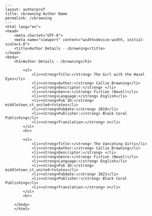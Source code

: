 
    ---
    layout: authorprof
    title: cbrowning'Author Name 
    permalink: /cbrowning
    ---
    <html lang="en">
    <head>
        <meta charset="UTF-8">
        <meta name="viewport" content="width=device-width, initial-scale=1.0">
        <title>Author Details - cbrowning</title>
    </head>
    <body>
        <h1>Author Details - cbrowning</h1>
        
            <ul>
                <li><strong>Title:</strong> The Girl with the Hazel Eyes</li>
                <li><strong>Author:</strong> Callie Browning</li>
                <li><strong>Descriptor:</strong> </li>
                <li><strong>Genre:</strong> Fiction (Novel)</li>
                <li><strong>Language:</strong> English</li>
                <li><strong>Pub ID:</strong> middletown_ct_united¬†states</li>
                <li><strong>Pubdate:</strong> 2019</li>
                <li><strong>Publisher:</strong> Black Coral Publishing</li>
                <li><strong>Translation:</strong> n</li>
            </ul>
            <hr>
            
            <ul>
                <li><strong>Title:</strong> The Vanishing Girls</li>
                <li><strong>Author:</strong> Callie Browning</li>
                <li><strong>Descriptor:</strong> </li>
                <li><strong>Genre:</strong> Fiction (Novel)</li>
                <li><strong>Language:</strong> English</li>
                <li><strong>Pub ID:</strong> middletown_ct_united¬†states</li>
                <li><strong>Pubdate:</strong> 2021</li>
                <li><strong>Publisher:</strong> Black Coral Publishing</li>
                <li><strong>Translation:</strong> n</li>
            </ul>
            <hr>
            
        </body>
        </html>
        